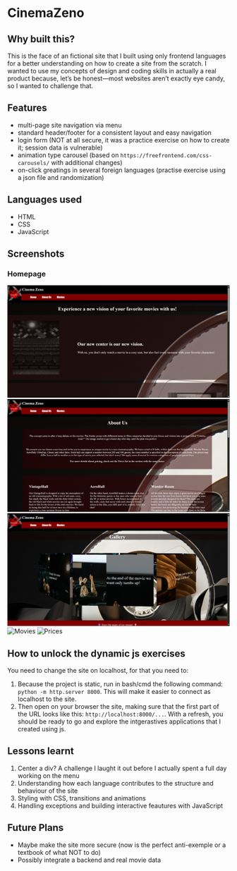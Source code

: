 # CinemaZeno

## Why built this?
This is the face of an fictional site that I built using only frontend languages for a better understanding on how to create a site from the scratch. I wanted to use my concepts of design and coding skills in actually a real product because, let’s be honest—most websites aren’t exactly eye candy, so I wanted to challenge that.

## Features
- multi-page site navigation via menu
- standard header/footer for a consistent layout and easy navigation
- login form (NOT at all secure, it was a practice exercise on how to create it; session data is vulnerable)
- animation type carousel (based on `https://freefrontend.com/css-carousels/` with additional changes)
- on-click greatings in several foreign languages (practise exercise using a json file and randomization)

## Languages used
- HTML
- CSS
- JavaScript

## Screenshots
### Homepage
![Homepage](https://github.com/lorenabora/CinemaZeno/blob/main/CinemaZenoSS/Screenshot%202025-08-21%20231230.png)
![About us](https://github.com/lorenabora/CinemaZeno/blob/main/CinemaZenoSS/Screenshot%202025-08-21%20231303.png)
![Galery](https://github.com/lorenabora/CinemaZeno/blob/main/CinemaZenoSS/Screenshot%202025-08-21%20231351.png)
![Movies]()
![Prices]()

## How to unlock the dynamic js exercises
You need to change the site on localhost, for that you need to:
1. Because the project is static, run in bash/cmd the following command: `python -m http.server 8000`. This will make it easier to connect as localhost to the site.
2. Then open on your browser the site, making sure that the first part of the URL looks like this: `http://localhost:8000/...`. With a refresh, you should be ready to go and explore the intgerastives applications that I created using js.

## Lessons learnt
1. Center a div? A challenge I laught it out before I actually spent a full day working on the menu
2. Understanding how each language contributes to the structure and behaviour of the site
3. Styling with CSS, transitions and animations
4. Handling exceptions and building interactive feautures with JavaScript

## Future Plans
- Maybe make the site more secure (now is the perfect anti-exemple or a textbook of what NOT to do)
- Possibly integrate a backend and real movie data
